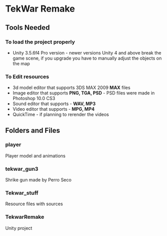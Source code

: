 # TekWar Remake

## Tools Needed
### To load the project properly
- Unity 3.5.6f4 Pro version - newer versions Unity 4 and above break the game scene, if you upgrade you have to manually adjust the objects on the map
### To Edit resources
- 3d model editor that supports 3DS MAX 2009 **MAX** files
- Image editor that supports **PNG, TGA, PSD** - PSD files were made in Photoshop 10.0 CS3
- Sound editor that supports - **WAV, MP3**
- Video editor that supports - **MPG, MP4**
- QuickTime - if planning to rerender the videos

## Folders and Files
### player
Player model and animations
### tekwar_gun3
Shrike gun made by Perro Seco
### Tekwar_stuff
Resource files with sources
### TekwarRemake
Unity project

